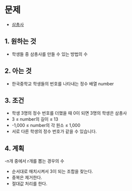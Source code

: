 # 문제

- [삼총사](https://school.programmers.co.kr/learn/courses/30/lessons/131705)

## 1. 원하는 것
-  학생들 중 삼총사를 만들 수 있는 방법의 수

## 2. 아는 것
- 한국중학교 학생들의 번호를 나타내는 정수 배열 number

## 3. 조건
- 학생 3명의 정수 번호를 더했을 때 0이 되면 3명의 학생은 삼총사
- 3 ≤ number의 길이 ≤ 13
- -1,000 ≤ number의 각 원소 ≤ 1,000
- 서로 다른 학생의 정수 번호가 같을 수 있습니다.

## 4. 계획
-n개 중에서 r개를 뽑는 경우의 수
- 순서대로 매치시켜서 3이 되는 조합을 찾는다.
- 중복은 제거한다.
- 절대값 처리를 한다.
